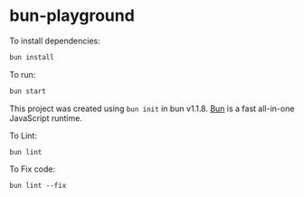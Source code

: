 # bun-playground

To install dependencies:

```bash
bun install
```

To run:

```bash
bun start
```

This project was created using `bun init` in bun v1.1.8. [Bun](https://bun.sh) is a fast all-in-one JavaScript runtime.

To Lint:

```
bun lint
```

To Fix code:

```
bun lint --fix
```
